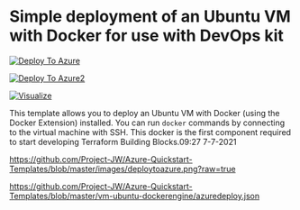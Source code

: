 # Simple deployment of an Ubuntu VM with Docker for use with DevOps kit

[![Deploy To Azure](https://raw.githubusercontent.com/Project-JW/Azure-Quickstart-Templates/blob/master/images/deploytoazure.svg?sanitize=true)](https://portal.azure.com/#create/Microsoft.Template/uri/https%3A%2F%2Fraw.githubusercontent.com%2FProject-JW%2FAzure-Quickstart-Templates%2Fmaster%2Fvm-ubuntu-dockerengine%2Fazuredeploy.json)


[![Deploy To Azure2](https://raw.githubusercontent.com/Project-JW/Azure-Quickstart-Templates/blob/master/images/deploytoazure.svg?sanitize=true)](https://portal.azure.com/#create/Microsoft.Template/uri/https%3A%2F%2Fraw.githubusercontent.com%2FProject-JW%2FAzure-Quickstart-Templates%2Fblob%2Fmaster%2Fvm-ubuntu-dockerengine%2Fazuredeploy.json)

[![Visualize](https://raw.githubusercontent.com/Project-JW/Azure-Quickstart-Templates/blob/master/images/visualizebutton.svg?sanitize=true)](http://armviz.io/#/?load=https%3A%2F%2Fraw.githubusercontent.com%2FProject-JW%2FAzure-Quickstart-Templates%2Fmaster%2Fvm-ubuntu-dockerengine%2Fazuredeploy.json) 

This template allows you to deploy an Ubuntu VM with Docker (using the Docker Extension) installed.
You can run `docker` commands by connecting to the virtual machine with SSH.
This docker is the first component required to start developing Terraform Building Blocks.09:27 7-7-2021

https://github.com/Project-JW/Azure-Quickstart-Templates/blob/master/images/deploytoazure.png?raw=true

https://github.com/Project-JW/Azure-Quickstart-Templates/blob/master/vm-ubuntu-dockerengine/azuredeploy.json